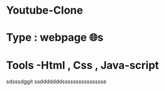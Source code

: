 # Youtube-Clone
# Type : webpage 🌐s
# Tools -Html , Css , Java-script 

sdsssdggit ssdddddddssssssssssssssse
